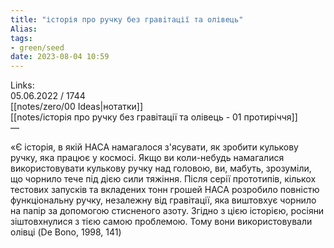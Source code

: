 ```yaml
---
title: "історія про ручку без гравітації та олівець"
Alias: 
tags:
- green/seed
date: 2023-08-04 10:59
---
```

Links:  
05.06.2022 / 1744  
[[notes/zero/00 Ideas|нотатки]]  
[[notes/історія про ручку без гравітації та олівець - 01 протиріччя]]  
— 


«Є історія, в якій НАСА намагалося з'ясувати, як зробити кулькову ручку, яка працює у космосі. Якщо ви коли-небудь намагалися використовувати кулькову ручку над головою, ви, мабуть, зрозуміли, що чорнило тече під дією сили тяжіння. Після серії прототипів, кількох тестових запусків та вкладених тонн грошей НАСА розробило повністю функціональну ручку, незалежну від гравітації, яка виштовхує чорнило на папір за допомогою стисненого азоту. Згідно з цією історією, росіяни зіштовхнулися з тією самою проблемою. Тому вони використовували олівці (De Bono, 1998, 141)

